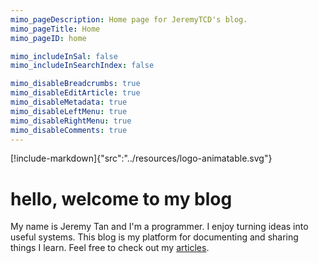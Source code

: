 ```yaml
---
mimo_pageDescription: Home page for JeremyTCD's blog.
mimo_pageTitle: Home
mimo_pageID: home

mimo_includeInSal: false
mimo_includeInSearchIndex: false

mimo_disableBreadcrumbs: true
mimo_disableEditArticle: true
mimo_disableMetadata: true
mimo_disableLeftMenu: true
mimo_disableRightMenu: true
mimo_disableComments: true
---
```


[!include-markdown]{"src":"../resources/logo-animatable.svg"} 

# hello, welcome to my blog
My name is Jeremy Tan and I'm a programmer. I enjoy turning ideas into useful systems. This 
blog is my platform for documenting and sharing things I learn. Feel free to check out my [articles](/articles/all-articles).